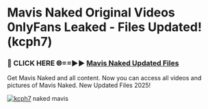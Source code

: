# Mavis Naked Original Videos 0nlyFans Leaked - Files Updated! (kcph7)

<h3>🔴 CLICK HERE 🌐==►► <a href="https://tinyurl.com/up5wt9bj" rel="nofollow">Mavis Naked Updated Files</a></h3>

Get Mavis Naked and all content. Now you can access all videos and pictures of Mavis Naked. New Updated Files 2025!

[![kcph7](https://i.imgur.com/ABiUzMV.gif)](https://tinyurl.com/up5wt9bj)
naked mavis